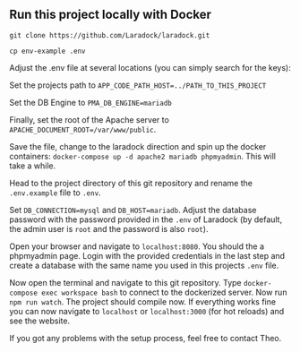 ## Run this project locally with Docker

```git clone https://github.com/Laradock/laradock.git```

```cp env-example .env```

Adjust the .env file at several locations (you can simply search for the keys):

Set the projects path to 
```APP_CODE_PATH_HOST=../PATH_TO_THIS_PROJECT```

Set the DB Engine to
```PMA_DB_ENGINE=mariadb```

Finally, set the root of the Apache server to
```APACHE_DOCUMENT_ROOT=/var/www/public```.


Save the file, change to the laradock direction and spin up the docker containers:
```docker-compose up -d apache2 mariadb phpmyadmin```. This will take a while.

Head to the project directory of this git repository and rename the ```.env.example``` file to ```.env```.

Set ```DB_CONNECTION=mysql``` and ```DB_HOST=mariadb```. Adjust the database password with the password provided in the ```.env``` of Laradock (by default, the admin user is ```root``` and the password is also ```root```).

Open your browser and navigate to ```localhost:8080```. You should the a phpmyadmin page. Login with the provided credentials in the last step and create a database with the same name you used in this projects ```.env``` file.

Now open the terminal and navigate to this git repository. Type ```docker-compose exec workspace bash``` to connect to the dockerized server. Now run ```npm run watch```. The project should compile now. If everything works fine you can now navigate to ```localhost``` or ```localhost:3000``` (for hot reloads) and see the website.

If you got any problems with the setup process, feel free to contact Theo.






